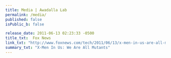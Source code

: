 ```yaml
---
title: Media | Awadalla Lab
permalink: /media/
published: false
isPublic_b: false

release_date: 2011-06-13 02:23:33 -0500
title_txt: 	Fox News
link_txt: "http://www.foxnews.com/tech/2011/06/13/x-men-in-us-are-all-mutants-scientists-discover.html"
summary_txt: "X-Men In Us: We Are All Mutants"
---
```

